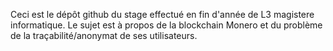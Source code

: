 Ceci est le dépôt github du stage effectué en fin d'année de L3 magistere informatique.
Le sujet est à propos de la blockchain Monero et du problème de la traçabilité/anonymat de ses utilisateurs.
